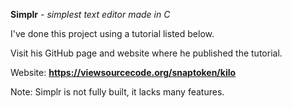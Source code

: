 **Simplr** - *simplest text editor made in C*

I've done this project using a tutorial listed below. 

Visit his GitHub page and website where he published the tutorial.

Website: **https://viewsourcecode.org/snaptoken/kilo**

Note: Simplr is not fully built, it lacks many features.
